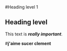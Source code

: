 #Heading level 1

Heading level 
---------------

This text is ***really important***.

#**j'aime sucer clement**